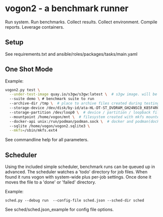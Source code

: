 # vogon2 - a benchmark runner

Run system. Run benchmarks. Collect results. Collect environment. Compile reports. Leverage containers.

## Setup
See requirements.txt and ansible/roles/packages/tasks/main.yaml

## One Shot Mode

Example:

```bash
vogon2.py test \
  --under-test-image quay.io/s3gw/s3gw:latest \  # s3gw image. will be pulled
  --suite demo \ # benchmark suite to run
  --archive-dir /tmp \  # place to archive files created during testing (e.g warp csv.zst files)
  --storage-device /dev/disk/by-id/ata-HL-DT-ST_DVDRAM_GH24NSC0_K85F4RG1218 \  # device to get information from
  --storage-partition /dev/loop0 \  # device / partition / loopback file to mkfs and mount
  --mountpoint /home/vogon/mnt \  # filesystem created with mkfs mounted here
  --docker-api unix:/run/podman/podman.sock \  # docker and podman(docker compt API) work
  --sqlite /home/vogon/vogon2.sqlite3 \
  --mkfs=/sbin/mkfs.ext4
```
See commandline help for all parameters.

## Scheduler

Using the included simple scheduler, benchmark runs can be queued up in advanced.
The scheduler watches a 'todo' directory for job files. When found it runs vogon with system-wide plus per-job settings.
Once done it moves the file to a 'done' or 'failed' directory.

Example:
```
sched.py --debug run  --config-file sched.json --sched-dir sched
```

See sched/sched.json_example for config file options.
